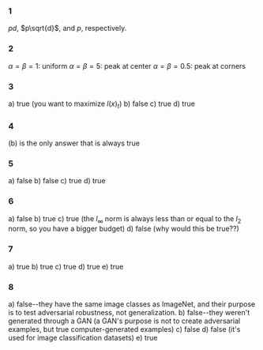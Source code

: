 ### 1
$pd$, $p\sqrt{d}$, and $p$, respectively.

### 2
$\alpha = \beta = 1$:  uniform
$\alpha = \beta = 5$:  peak at center
$\alpha = \beta = 0.5$:  peak at corners

### 3
a) true  (you want to maximize $l(x)_{t}$)
b) false
c) true
d) true

### 4
(b) is the only answer that is always true

### 5
a) false
b) false
c) true
d) true

### 6
a) false
b) true
c) true (the $l_\infty$ norm is always less than or equal to the $l_2$ norm, so you have a bigger budget)
d) false (why would this be true??)

### 7
a) true
b) true
c) true
d) true
e) true

### 8
a) false--they have the same image classes as ImageNet, and their purpose is to test adversarial robustness, not generalization.
b) false--they weren't generated through a GAN (a GAN's purpose is not to create adversarial examples, but true computer-generated examples)
c) false
d) false (it's used for image classification datasets)
e) true
